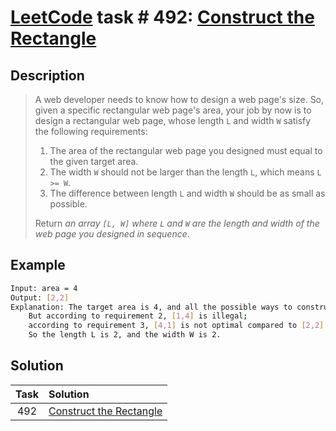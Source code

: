 # [LeetCode][leetcode] task # 492: [Construct the Rectangle][task]

Description
-----------

> A web developer needs to know how to design a web page's size.
> So, given a specific rectangular web page's area,
> your job by now is to design a rectangular web page,
> whose length `L` and width `W` satisfy the following requirements:
> 
> 1. The area of the rectangular web page you designed must equal to the given target area.
> 2. The width `W` should not be larger than the length `L`, which means `L >= W`.
> 3. The difference between length `L` and width `W` should be as small as possible.
> 
> Return _an array `[L, W]` where `L` and `W` are the length and width of the web page you designed in sequence_.

 Example
-------

```sh
Input: area = 4
Output: [2,2]
Explanation: The target area is 4, and all the possible ways to construct it are [1,4], [2,2], [4,1]. 
    But according to requirement 2, [1,4] is illegal;
    according to requirement 3, [4,1] is not optimal compared to [2,2].
    So the length L is 2, and the width W is 2.
```

Solution
--------

| Task | Solution                            |
|:----:|:------------------------------------|
| 492  | [Construct the Rectangle][solution] |


[leetcode]: <http://leetcode.com/>
[task]: <https://leetcode.com/problems/construct-the-rectangle/>
[solution]: <https://github.com/wellaxis/praxis-leetcode/blob/main/src/main/java/com/witalis/praxis/leetcode/task/h5/p492/option/Practice.java>
